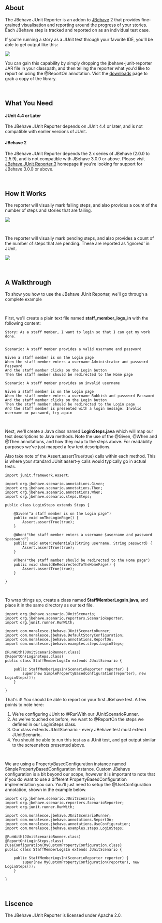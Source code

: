 ## About

The JBehave JUnit Reporter is an addon to [JBehave](http://jbehave.org) 2 that provides fine-grained visualisation and reporting around the progress of your stories. Each JBehave step is tracked and reported on as an individual test case. 

If you're running a story as a JUnit test through your favorite IDE, you'll be able to get output like this:

<img src="http://www.moralesce.com/wp-content/uploads/2012/06/jbehave-scenario-reporter.png"></img>

You can gain this capability by simply dropping the jbehave-junit-reporter JAR file in your classpath, and then telling the reporter what you'd like to report on using the @ReportOn annotation. Visit the [downloads](https://github.com/BrandonJohnGrenier/jbehave-junit-reporter-2/downloads) page to grab a copy of the library.

<br/>

## What You Need

#### JUnit 4.4 or Later
The JBehave JUnit Reporter depends on JUnit 4.4 or later, and is not compatible with earlier versions of JUnit.

#### JBehave 2
The JBehave JUnit Reporter depends the 2.x series of JBehave (2.0.0 to 2.5.9), and is not compatible with JBehave 3.0.0 or above. Please visit [JBehave JUnit Reporter 3](https://github.com/BrandonJohnGrenier/jbehave-junit-reporter-3) homepage if you're looking for support for JBehave 3.0.0 or above.

<br/>

## How it Works

The reporter will visually mark failing steps, and also provides a count of the number of steps and stories that are failing.

<img src="http://www.moralesce.com/wp-content/uploads/2012/06/jbehave-failing-steps.png"></img>

<br/>

The reporter will visually mark pending steps, and also provides a count of the number of steps that are pending. These are reported as 'ignored' in JUnit.

<img src="http://www.moralesce.com/wp-content/uploads/2012/06/jbehave-pending-steps.png"></img>

<br/>

## A Walkthrough
To show you how to use the JBehave JUnit Reporter, we'll go through a complete example

<br/>

First, we'll create a plain text file named **staff_member_logs_in** with the following content:

	Story: As a staff member, I want to login so that I can get my work done.


	Scenario: A staff member provides a valid username and password

	Given a staff member is on the Login page
	When the staff member enters a username Administrator and password Password
	And the staff member clicks on the Login button
	Then the staff member should be redirected to the Home page

	Scenario: A staff member provides an invalid username

	Given a staff member is on the Login page
	When the staff member enters a username Rubbish and password Password
	And the staff member clicks on the Login button
	Then the staff member should be redirected to the Login page
	And the staff member is presented with a login message: Invalid username or password, try again
	
<br/>

Next, we'll create a Java class named **LoginSteps.java** which will map our text descriptions to Java methods. Note the use of the @Given, @When and @Then annotations, and how they map to the steps above. For readability purposes we've just mapped a few text descriptions.

Also take note of the Assert.assertTrue(true) calls within each method. This is where your standard JUnit assert-y calls would typically go in actual tests.

	import junit.framework.Assert;

	import org.jbehave.scenario.annotations.Given;
	import org.jbehave.scenario.annotations.Then;
	import org.jbehave.scenario.annotations.When;
	import org.jbehave.scenario.steps.Steps;

	public class LoginSteps extends Steps {

		@Given("a staff member is on the Login page")
		public void onTheLoginPage() {
			Assert.assertTrue(true);
		}

		@When("the staff member enters a username $username and password $password")
		public void enterCredentials(String username, String password) {
			Assert.assertTrue(true);
		}

		@Then("the staff member should be redirected to the Home page")
		public void shouldBeRedirectedToTheHomePage() {
			Assert.assertTrue(true);
		}

	}

<br/>

To wrap things up, create a class named **StaffMemberLogsIn.java**, and place it in the same directory as our text file.


    import org.jbehave.scenario.JUnitScenario;
	import org.jbehave.scenario.reporters.ScenarioReporter;
	import org.junit.runner.RunWith;

	import com.moralesce.jbehave.JUnitScenarioRunner;
	import com.moralesce.jbehave.DefaultStoryConfiguration;
	import com.moralesce.jbehave.annotations.ReportOn;
	import com.moralesce.jbehave.examples.steps.LoginSteps;

	@RunWith(JUnitScenarioRunner.class)
	@ReportOn(LoginSteps.class)
	public class StaffMemberLogsIn extends JUnitScenario {

		public StaffMemberLogsIn(ScenarioReporter reporter) {
			super(new SimplePropertyBasedConfiguration(reporter), new LoginSteps());
		}

	}
	
That's it! You should be able to report on your first JBehave test. A few points to note here:

1. We're configuring JUnit to @RunWith our JUnitScenarioRunner.
2. As we've touched on before, we want to @ReportOn the steps we defined in our LoginSteps class.
3. Our class extends JUnitScenario - every JBehave test must extend JUnitScenario.
4. You should be able to run this test as a JUnit test, and get output similar to the screenshots presented above.

<br/>

We are using a PropertyBasedConfiguration instance named SimplePropertyBasedConfiguration instance. Custom JBehave configuration is a bit beyond our scope, however it is important to note that if you do want to use a different PropertyBasedConfiguration implementation you can. You'll just need to setup the @UseConfiguration annotation, shown in the example below: 



	import org.jbehave.scenario.JUnitScenario;
	import org.jbehave.scenario.reporters.ScenarioReporter;
	import org.junit.runner.RunWith;
	
	import com.moralesce.jbehave.JUnitScenarioRunner;
	import com.moralesce.jbehave.annotations.ReportOn;
	import com.moralesce.jbehave.annotations.UseConfiguration;
	import com.moralesce.jbehave.examples.steps.LoginSteps;

	@RunWith(JUnitScenarioRunner.class)
	@ReportOn(LoginSteps.class)
	@UseConfiguration(MyCustomPropertyConfiguration.class)
	public class StaffMemberLogsIn extends JUnitScenario {

		public StaffMemberLogsIn(ScenarioReporter reporter) {
			super(new MyCustomPropertyConfiguration(reporter), new LoginSteps());
		}

	}
	
<br/>

## Liscence

The JBehave JUnit Reporter is licensed under Apache 2.0.

<br/>